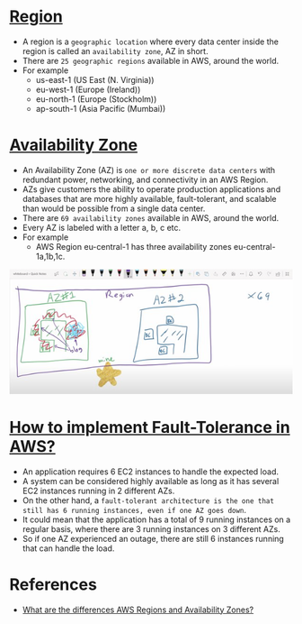 
# [Region](https://aws.amazon.com/about-aws/global-infrastructure/regions_az/)
- A region is a `geographic location` where every data center inside the region is called an `availability zone`, AZ in short.
- There are `25 geographic regions` available in AWS, around the world.
- For example 
  - us-east-1 (US East (N. Virginia))
  - eu-west-1 (Europe (Ireland))
  - eu-north-1 (Europe (Stockholm))
  - ap-south-1 (Asia Pacific (Mumbai))

# [Availability Zone](https://aws.amazon.com/about-aws/global-infrastructure/regions_az/) 
- An Availability Zone (AZ) is `one or more discrete data centers` with redundant power, networking, and connectivity in an AWS Region. 
- AZs give customers the ability to operate production applications and databases that are more highly available, fault-tolerant, and scalable than would be possible from a single data center.
- There are `69 availability zones` available in AWS, around the world.
- Every AZ is labeled with a letter a, b, c etc.
- For example
  - AWS Region eu-central-1 has three availability zones eu-central-1a,1b,1c.

![img.png](9_OtherServices/assests/aws_az_region.png)

# [How to implement Fault-Tolerance in AWS?](https://www.linkedin.com/pulse/high-availability-vs-fault-tolerance-jon-bonso/) 
- An application requires 6 EC2 instances to handle the expected load. 
- A system can be considered highly available as long as it has several EC2 instances running in 2 different AZs. 
- On the other hand, a `fault-tolerant architecture is the one that still has 6 running instances, even if one AZ goes down`. 
- It could mean that the application has a total of 9 running instances on a regular basis, where there are 3 running instances on 3 different AZs. 
- So if one AZ experienced an outage, there are still 6 instances running that can handle the load.

# References
- [What are the differences AWS Regions and Availability Zones?](https://www.quora.com/What-are-the-differences-AWS-Regions-and-Availability-Zones)

